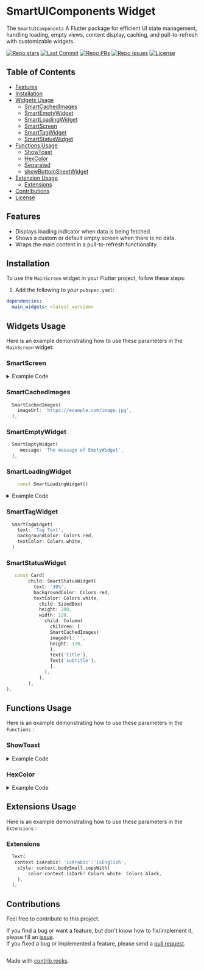 # SmartUIComponents Widget

The `SmartUIComponents` A Flutter package for efficient UI state management, handling loading, empty views, content display, caching, and pull-to-refresh with customizable widgets.

<p>
    <a href="https://github.com/abdelrahmanghanem/main_widgets"><img src="https://img.shields.io/github/stars/abdelrahmanghanem/main_widgets?style=social" alt="Repo stars"></a>
    <a href="https://github.com/abdelrahmanghanem/main_widgets/commits/main"><img src="https://img.shields.io/github/last-commit/abdelrahmanghanem/main_widgets/main?logo=git" alt="Last Commit"></a>
    <a href="https://github.com/abdelrahmanghanem/main_widgets/pulls"><img src="https://img.shields.io/github/issues-pr/abdelrahmanghanem/main_widgets" alt="Repo PRs"></a>
    <a href="https://github.com/abdelrahmanghanem/main_widgets/issues?q=is%3Aissue+is%3Aopen"><img src="https://img.shields.io/github/issues/abdelrahmanghanem/main_widgets" alt="Repo issues"></a>
    <a href="https://github.com/abdelrahmanghanem/main_widgets/blob/main/LICENSE"><img src="https://badgen.net/github/license/abdelrahmanghanem/main_widgets" alt="License"></a>
</p>

## Table of Contents

- [Features](#features)
- [Installation](#installation)
- [Widgets Usage](#widgets-usage)
  - [SmartCachedImages](#smartcachedimages)
  - [SmartEmptyWidget](#smartemptywidget)
  - [SmartLoadingWidget](#smartloadingwidget)
  - [SmartScreen](#smartscreen)
  - [SmartTagWidget](#smarttagwidget)
  - [SmartStatusWidget](#smartstatuswidget)
- [Functions Usage](#functions-usage)
  - [ShowToast](#showtoast)
  - [HexColor](#hexcolor)
  - [Separated](#separated)
  - [showBottomSheetWidget](#showbottomsheet)
- [Extension Usage](#extension-usage)
  - [Extensions](#extensions)
- [Contributions](#contributions)
- [License](#license)

## Features

- Displays loading indicator when data is being fetched.
- Shows a custom or default empty screen when there is no data.
- Wraps the main content in a pull-to-refresh functionality.

## Installation

To use the `MainScreen` widget in your Flutter project, follow these steps:
1. Add the following to your `pubspec.yaml`:

```yaml
dependencies:
  main_widgets: <latest_version>
```





## Widgets Usage

Here is an example demonstrating how to use these parameters in the `MainScreen` widget:

### SmartScreen

<details>
<summary>Example Code </summary>

```dart
    SmartScreen(
      isLoading: true, // Data is being loaded
      isEmpty: false, // Data is available
      child: YourMainContentWidget(), // Main content to display
      onRefresh: () async {
      // Logic for refreshing data
      },
      emptyWidget: CustomEmptyWidget(
        message: "No data available",
      ), // Optional empty widget
      message: "Please check back later.", // Optional message for empty state
    );
```
</details>

### SmartCachedImages

```dart
  SmartCachedImages(
    imageUrl: 'https://example.com/image.jpg',
  ),
``` 


### SmartEmptyWidget

```dart
  SmartEmptyWidget(
     message: 'The message of EmptyWidget',
  ),
```

### SmartLoadingWidget

```dart
    const SmartLoadingWidget()
```

<details>
<summary>Example Code </summary>

```dart
 SmartLoadingWidget(
    path: 'assets/animation.gif',
    loadingType: LoadingType.gif,
  )
```
```dart
  const SmartLoadingWidget(
    path: 'assets/animation1.json',
    loadingType: LoadingType.lottie,
  )
```
</details>

### SmartTagWidget

```dart
  SmartTagWidget(
    text: 'Tag Text',
    backgroundColor: Colors.red,
    textColor: Colors.white,
  )
```
### SmartStatusWidget

```dart
   const Card(
        child: SmartStatusWidget(
          text: '30%',
          backgroundColor: Colors.red,
          textColor: Colors.white,
            child: SizedBox(
            height: 200,
            width: 120,
              child: Column(
                children: [
                SmartCachedImages(
                imageUrl: '',
                height: 120,
                ),
                Text('title'),
                Text('subtitle'),
                ],
              ),
            ),
        ),
),
```


## Functions Usage

Here is an example demonstrating how to use these parameters in the `Functions` :

### ShowToast

<details>
<summary>Example Code </summary>

```dart
class MyApp extends StatelessWidget {
  const MyApp({super.key});

  @override
  Widget build(BuildContext context) {
    return StyledToast(
      backgroundColor: Colors.red,
      textStyle: const TextStyle(
        color: Colors.black,
        fontSize: 16,
      ),
      locale: const Locale('en', 'US'),
      child: MaterialApp(
        title: 'Flutter Demo',
        theme: ThemeData(
          colorScheme: ColorScheme.fromSeed(seedColor: Colors.deepPurple),
          useMaterial3: false,
        ),
        home: const MyHomePage(),
      ),
    );
  }
}

class MyHomePage extends StatelessWidget {
  const MyHomePage({super.key});

  @override
  Widget build(BuildContext context) {
    return Scaffold(
      appBar: AppBar(
        backgroundColor: Theme.of(context).colorScheme.inversePrimary,
        title: const Text('home'),
      ),
      body: Column(
        children: [
          TextButton(
            onPressed: () => showToastError(msg: 'show Toast Error'),
            child: const Text('show Toast Error'),
          ),
          TextButton(
            onPressed: () => showToastSuccess(msg: 'show Toast Success'),
            child: const Text('Show Toast Success'),
          ),
        ],
      ),
    );
  }
}
```
</details>

### HexColor

<details>
<summary>Example Code </summary>

```dart
class MyApp extends StatelessWidget {
  const MyApp({super.key});

  @override
  Widget build(BuildContext context) {
    return StyledToast(
      backgroundColor: Colors.red,
      textStyle: const TextStyle(
        color: Colors.black,
        fontSize: 16,
      ),
      locale: const Locale('en', 'US'),
      child: MaterialApp(
        title: 'Flutter Demo',
        theme: ThemeData(
          colorScheme: ColorScheme.fromSeed(seedColor: Colors.deepPurple),
          useMaterial3: false,
        ),
        home: const MyHomePage(),
      ),
    );
  }
}

class MyHomePage extends StatelessWidget {
  const MyHomePage({super.key});

  @override
  Widget build(BuildContext context) {
    return Scaffold(
      appBar: AppBar(
        backgroundColor: Theme.of(context).colorScheme.inversePrimary,
        title: const Text('home'),
      ),
      body: Column(
        children: [
          TextButton(
            onPressed: () => showToastError(msg: 'show Toast Error'),
            child: const Text('show Toast Error'),
          ),
          TextButton(
            onPressed: () => showToastSuccess(msg: 'show Toast Success'),
            child: const Text('Show Toast Success'),
          ),
        ],
      ),
    );
  }
}
```
</details>


## Extensions Usage

Here is an example demonstrating how to use these parameters in the `Extensions` :

### Extensions

```dart
  Text(
   context.isArabic? 'isArabic':'isEnglish',
    style: context.bodySmall.copyWith(
        color:context.isDark? Colors.white: Colors.black,
    ),
  ),
```





## Contributions
Feel free to contribute to this project.

If you find a bug or want a feature, but don't know how to fix/implement it, please fill an [issue](https://github.com/abdelrahmanghanem/main_widgets/issues).  
If you fixed a bug or implemented a feature, please send a [pull request](https://github.com/abdelrahmanghanem/main_widgets/pulls).

<a href="https://github.com/abdelrahmanghanem/main_widgets/graphs/contributors">
  <img src="https://contrib.rocks/image?repo=abdelrahmanghanem/main_widgets"  alt=""/>
</a>

Made with [contrib.rocks](https://contrib.rocks).